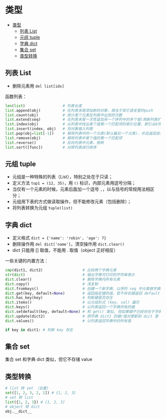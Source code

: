 # 类型

- [类型](#类型)
  - [列表 List](#列表-list)
  - [元组 tuple](#元组-tuple)
  - [字典 dict](#字典-dict)
  - [集合 set](#集合-set)
  - [类型转换](#类型转换)


## 列表 List

- 删除元素用 `del list[idx]`

函数列表：

``` py
len(list)                 # 列表长度
list.append(obj)          # 在列表末尾添加新的对象，相当于其它语言里的push
list.count(obj)           # 统计某个元素在列表中出现的次数
list.extend(seq)          # 在列表末尾一次性追加另一个序列中的多个值(用新列表扩展原来的列表)
list.index(obj)           # 从列表中找出某个值第一个匹配项的索引位置，索引从0开始
list.insert(index, obj)   # 将对象插入列表
list.pop(obj=list[-1])    # 移除列表中的一个元素(默认最后一个元素)，并且返回该元素的值
list.remove(obj)          # 移除列表中某个值的第一个匹配项
list.reverse()            # 反向列表中元素，倒转
list.sort([func])         # 对原列表进行排序
```

## 元组 tuple

- 元组是一种特殊的列表（List），特别之处在于只读；
- 定义方法 `tup1 = (12, 35)`，用 `()` 标识，内部元素用逗号分隔；
- 当仅有一个元素的时候，元素后面加一个逗号 `,`，以与括号的常规用法相区分；
- 元组用下表的方式做读取操作，但不能修改元素（包括删除）；
- 将列表转换为元组 `tuple(list)`

## 字典 dict

- 定义格式 `dict = {'name': 'robin', 'age': 7}`
- 删除操作用 `del dict['name']`，清空操作用 `dict.clear()`
- dict 只能用 [] 取值，不能用 . 取值（object 正好相反）

一些关键的内置方法：

```py
cmp(dict1, dict2)                  # 比较两个字典元素
str(dict)                          # 输出字典可打印的字符串表示
dict.clear()                       # 删除字典内所有元素
dict.copy()                        # 浅复制
dict.fromkeys()                    # 创建一个新字典，以序列 seq 中元素做字典的键，val 为字典所有键对应的初始值
dict.get(key, default=None)        # 返回指定键的值，若不存在键返回 default 值
dict.has_key(key)                  # 判断键是否存在
dict.items()                       # 以元组形式 (key, val) 遍历
dict.keys()                        # 以列表返回一个字典所有的键
dict.setdefault(key, default=None) # 和 get() 类似, 但如果键不已经存在于字典中，将会添加键并将值设为default
dict.update(dict2)                 # 把字典 dict2 的键/值对更新到 dict 里（这个可用于反序列化成对象时使用）
dict.values()                      # 以列表返回字典中的所有值
```

```python 3
if key in dict1: # 判断 key 存在
```

## 集合 set

集合 set 和字典 dict 类似，但它不存储 value

## 类型转换

```py
# list 转 set （去重)
set([1, 2, 3, 2, 1]) # {1, 2, 3}
# set 转 list
list({1, 2, 3}) # [1, 2, 3]
# object 转 dict
obj.__dict__
```

